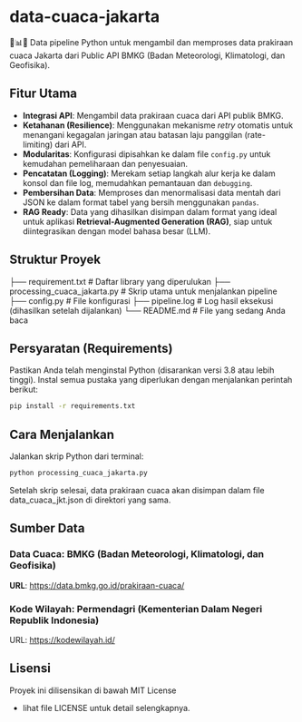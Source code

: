 # data-cuaca-jakarta
🚀📊💡 Data pipeline Python untuk mengambil dan memproses data prakiraan cuaca Jakarta dari Public API BMKG (Badan Meteorologi, Klimatologi, dan Geofisika).

## Fitur Utama
- **Integrasi API**: Mengambil data prakiraan cuaca dari API publik BMKG.
- **Ketahanan (Resilience)**: Menggunakan mekanisme _retry_ otomatis untuk menangani kegagalan jaringan atau batasan laju panggilan (rate-limiting) dari API.
- **Modularitas**: Konfigurasi dipisahkan ke dalam file `config.py` untuk kemudahan pemeliharaan dan penyesuaian.
- **Pencatatan (Logging)**: Merekam setiap langkah alur kerja ke dalam konsol dan file log, memudahkan pemantauan dan `debugging`.
- **Pembersihan Data**: Memproses dan menormalisasi data mentah dari JSON ke dalam format tabel yang bersih menggunakan `pandas`.
- **RAG Ready**: Data yang dihasilkan disimpan dalam format yang ideal untuk aplikasi **Retrieval-Augmented Generation (RAG)**, siap untuk diintegrasikan dengan model bahasa besar (LLM).

## Struktur Proyek
├── requirement.txt              # Daftar library yang diperulukan
├── processing_cuaca_jakarta.py  # Skrip utama untuk menjalankan pipeline
├── config.py                    # File konfigurasi
├── pipeline.log                 # Log hasil eksekusi (dihasilkan setelah dijalankan)
└── README.md                    # File yang sedang Anda baca

## Persyaratan (Requirements)
Pastikan Anda telah menginstal Python (disarankan versi 3.8 atau lebih tinggi).
Instal semua pustaka yang diperlukan dengan menjalankan perintah berikut:
```bash
pip install -r requirements.txt
```
## Cara Menjalankan
Jalankan skrip Python dari terminal:
```bash
python processing_cuaca_jakarta.py
```
Setelah skrip selesai, data prakiraan cuaca akan disimpan dalam file data_cuaca_jkt.json di direktori yang sama.

## Sumber Data
### **Data Cuaca**: BMKG (Badan Meteorologi, Klimatologi, dan Geofisika)
**URL**: https://data.bmkg.go.id/prakiraan-cuaca/
### Kode Wilayah: Permendagri (Kementerian Dalam Negeri Republik Indonesia)
URL: https://kodewilayah.id/

## Lisensi
Proyek ini dilisensikan di bawah MIT License 
- lihat file LICENSE untuk detail selengkapnya.

